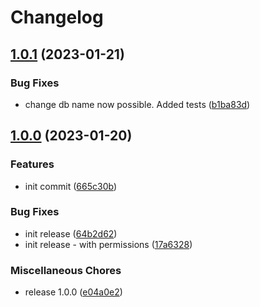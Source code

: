 # Changelog

## [1.0.1](https://github.com/Tsanton/terraform-snowflake-database/compare/v1.0.0...v1.0.1) (2023-01-21)


### Bug Fixes

* change db name now possible. Added tests ([b1ba83d](https://github.com/Tsanton/terraform-snowflake-database/commit/b1ba83df79640ab8f66964e0b0d8a0d2a21a5f52))

## [1.0.0](https://github.com/Tsanton/terraform-snowflake-database/compare/v0.1.0...v1.0.0) (2023-01-20)


### Features

* init commit ([665c30b](https://github.com/Tsanton/terraform-snowflake-database/commit/665c30b6429371e809009ae8d713ffbe1bed8149))


### Bug Fixes

* init release ([64b2d62](https://github.com/Tsanton/terraform-snowflake-database/commit/64b2d625d0c3a383f42734a430cf78f7d1315666))
* init release - with permissions ([17a6328](https://github.com/Tsanton/terraform-snowflake-database/commit/17a6328a9c500f1d8f028e0370c136ffdfb1416a))


### Miscellaneous Chores

* release 1.0.0 ([e04a0e2](https://github.com/Tsanton/terraform-snowflake-database/commit/e04a0e26d9a88c25de9eaeb675c10a33d8e56c69))
